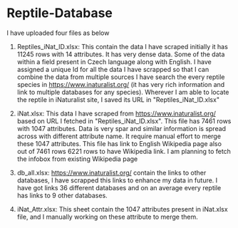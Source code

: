 # Reptile-Database
I have uploaded four files as below

1) Reptiles_iNat_ID.xlsx: 
   This contain the data I have scraped initially it has 11245 rows with 14 attributes. It has very dense data.
   Some of the data within a field present in Czech language along with English. 
   I have assigned a unique Id for all the data I have scrapped so that I can combine the data from multiple sources
   I have search the every reptile species in https://www.inaturalist.org/ (it has very rich information and link to multiple databases for any species).
   Wherever I am able to locate the reptile in iNaturalist site, I saved its URL in "Reptiles_iNat_ID.xlsx"

2) iNat.xlsx:
    This data I have scraped from https://www.inaturalist.org/ based on URL I fetched in "Reptiles_iNat_ID.xlsx". This file has 7461 rows with 1047 attributes. 
    Data is very spar and similar information is spread across with different attribute name. It require manual effort to merge these 1047 attributes.
    This file has link to English Wikipedia page also out of 7461 rows 6221 rows to have Wikipedia link. 
    I am planning to fetch the infobox from existing Wikipedia page
    
3) db_all.xlsx:
    https://www.inaturalist.org/ contain the links to other databases, I have scrapped this links to enhance my data in future.
    I have got links 36 different databases and on an average every reptile has links to 9 other databases.
    
4)  iNat_Attr.xlsx:
    This sheet contain the 1047 attributes present in iNat.xlsx file, and I manually working on these attribute to merge them.
